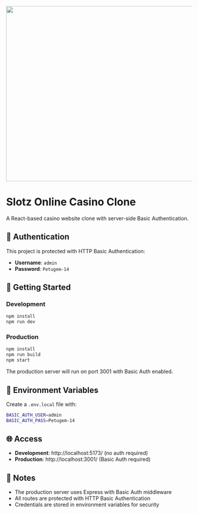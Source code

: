 <div align="center">
<img width="1200" height="475" alt="GHBanner" src="https://github.com/user-attachments/assets/0aa67016-6eaf-458a-adb2-6e31a0763ed6" />
</div>

# Slotz Online Casino Clone

A React-based casino website clone with server-side Basic Authentication.

## 🔐 Authentication

This project is protected with HTTP Basic Authentication:

- **Username**: `admin`
- **Password**: `Petugem-14`

## 🚀 Getting Started

### Development

```bash
npm install
npm run dev
```

### Production

```bash
npm install
npm run build
npm start
```

The production server will run on port 3001 with Basic Auth enabled.

## 🔧 Environment Variables

Create a `.env.local` file with:

```bash
BASIC_AUTH_USER=admin
BASIC_AUTH_PASS=Petugem-14
```

## 🌐 Access

- **Development**: http://localhost:5173/ (no auth required)
- **Production**: http://localhost:3001/ (Basic Auth required)

## 📝 Notes

- The production server uses Express with Basic Auth middleware
- All routes are protected with HTTP Basic Authentication
- Credentials are stored in environment variables for security
